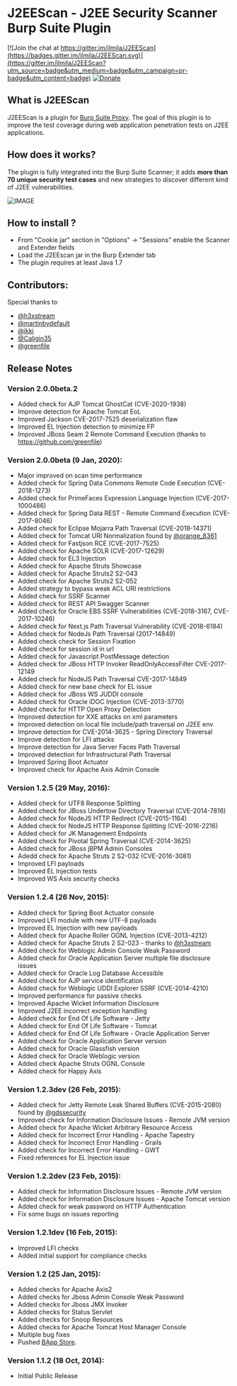 # J2EEScan - J2EE Security Scanner Burp Suite Plugin

[![Join the chat at https://gitter.im/ilmila/J2EEScan](https://badges.gitter.im/ilmila/J2EEScan.svg)](https://gitter.im/ilmila/J2EEScan?utm_source=badge&utm_medium=badge&utm_campaign=pr-badge&utm_content=badge) [![Donate](https://img.shields.io/badge/Donate-PayPal-green.svg)](https://PayPal.Me/ilmila)



## What is J2EEScan
J2EEScan is a plugin for [Burp Suite Proxy](http://portswigger.net/). 
The goal of this plugin is to improve the test coverage during 
web application penetration tests on J2EE applications. 


## How does it works?

The plugin is fully integrated into the Burp Suite Scanner; it adds **more than 70 unique security test 
cases** and new strategies to discover different kind of J2EE vulnerabilities.


 ![IMAGE](assets/issues-example.png)


## How to install ?

 * From "Cookie jar" section in "Options" -> "Sessions" enable the Scanner and Extender fields
 * Load the J2EEscan jar in the Burp Extender tab
 * The plugin requires at least Java 1.7


## Contributors:

Special thanks to

  * [@h3xstream](https://twitter.com/h3xstream)
  * [@martinbydefault](https://github.com/martinbydefault)
  * [@ikki](https://twitter.com/_ikki)
  * [@Caligin35](https://twitter.com/Caligin35)
  * [@greenfile](https://github.com/greenfile)


## Release Notes

### Version 2.0.0beta.2
 * Added check for AJP Tomcat GhostCat (CVE-2020-1938)
 * Improve detection for Apache Tomcat EoL
 * Improved Jackson CVE-2017-7525 deserialization flaw
 * Improved EL Injection detection to minimize FP
 * Improved JBoss Seam 2 Remote Command Execution (thanks to https://github.com/greenfile)

### Version 2.0.0beta (9 Jan, 2020):
 * Major improved on scan time performance
 * Added check for Spring Data Commons Remote Code Execution (CVE-2018-1273)
 * Added check for PrimeFaces Expression Language Injection (CVE-2017-1000486)
 * Added check for Spring Data REST - Remote Command Execution (CVE-2017-8046)
 * Added check for Eclipse Mojarra Path Traversal (CVE-2018-14371)
 * Added check for Tomcat URI Normalization found by [@orange_8361](https://twitter.com/orange_8361)
 * Added check for Fastjson RCE (CVE-2017-7525)
 * Added check for Apache SOLR (CVE-2017-12629)
 * Added check for EL3 Injection
 * Added check for Apache Struts Showcase
 * Added check for Apache Struts2 S2-043
 * Added check for Apache Struts2 S2-052
 * Added strategy to bypass weak ACL URI restrictions
 * Added check for SSRF Scanner
 * Added check for REST API Swagger Scanner
 * Added check for Oracle EBS SSRF Vulnerabilities (CVE-2018-3167, CVE-2017-10246)
 * Added check for Next.js Path Traversal Vulnerability (CVE-2018-6184)
 * Added check for NodeJs Path Traversal (2017-14849)
 * Added check check for Session Fixation
 * Added check for session id in url
 * Added check for Javascript PostMessage detection
 * Added check for JBoss HTTP Invoker ReadOnlyAccessFilter CVE-2017-12149
 * Added check for NodeJS Path Traversal CVE-2017-14849
 * Added check for new base check for EL issue
 * Added check for JBoss WS JUDDI console
 * Added check for Oracle iDOC Injection (CVE-2013-3770)
 * Added check for HTTP Open Proxy Detection
 * Improved detection for XXE attacks on xml parameters
 * Improved detection on local file include/path traversal on J2EE env
 * Improve detection for CVE-2014-3625 - Spring Directory Traversal
 * Improve detection for LFI attacks
 * Improve detection for Java Server Faces Path Traversal
 * Improved detection for Infrastructural Path Traversal
 * Improved Spring Boot Actuator
 * Improved check for Apache Axis Admin Console


### Version 1.2.5 (29 May, 2016):
 * Added check for UTF8 Response Splitting
 * Added check for JBoss Undertow Directory Traversal (CVE-2014-7816)
 * Added check for NodeJS HTTP Redirect (CVE-2015-1164)
 * Added check for NodeJS HTTP Response Splitting (CVE-2016-2216)
 * Added check for JK Management Endpoints
 * Added check for Pivotal Spring Traversal (CVE-2014-3625)
 * Added check for JBoss jBPM Admin Consoles
 * Adedd check for Apache Struts 2 S2-032 (CVE-2016-3081)
 * Improved LFI payloads
 * Improved EL Injection tests
 * Improved WS Axis security checks


### Version 1.2.4 (26 Nov, 2015):
 * Added check for Spring Boot Actuator console
 * Improved LFI module with new UTF-8 payloads
 * Improved EL Injection with new payloads
 * Added check for Apache Roller OGNL Injection (CVE-2013-4212)
 * Added check for Apache Struts 2 S2-023 - thanks to [@h3xstream](https://twitter.com/h3xstream)
 * Added check for Weblogic Admin Console Weak Password
 * Added check for Oracle Application Server multiple file disclosure issues
 * Added check for Oracle Log Database Accessible
 * Added check for AJP service identification
 * Added check for Weblogic UDDI Explorer SSRF (CVE-2014-4210)
 * Improved performance for passive checks
 * Improved Apache Wicket Information Disclosure
 * Improved J2EE incorrect exception handling
 * Added check for End Of Life Software - Jetty
 * Added check for End Of Life Software - Tomcat
 * Added check for End Of Life Software - Oracle Application Server
 * Added check for Oracle Application Server version
 * Added check for Oracle Glassfish version
 * Added check for Oracle Weblogic version
 * Added check Apache Struts OGNL Console
 * Added check for Happy Axis

 
### Version 1.2.3dev (26 Feb, 2015):
 * Added check for Jetty Remote Leak Shared Buffers (CVE-2015-2080) found by [@gdssecurity](https://twitter.com/gdssecurity/)
 * Improved check for Information Disclosure Issues - Remote JVM version
 * Added check for Apache Wicket Arbitrary Resource Access
 * Added check for Incorrect Error Handling - Apache Tapestry
 * Added check for Incorrect Error Handling - Grails
 * Added check for Incorrect Error Handling - GWT
 * Fixed references for EL Injection issue

### Version 1.2.2dev (23 Feb, 2015):
 * Added check for Information Disclosure Issues - Remote JVM version
 * Added check for Information Disclosure Issues - Apache Tomcat version
 * Added check for weak password on HTTP Authentication
 * Fix some bugs on issues reporting

### Version 1.2.1dev (16 Feb, 2015):
 * Improved LFI checks
 * Added initial support for compliance checks

### Version 1.2 (25 Jan, 2015):
 * Added checks for Apache Axis2
 * Added checks for Jboss Admin Console Weak Password
 * Added checks for Jboss JMX Invoker
 * Added checks for Status Servlet
 * Added checks for Snoop Resources
 * Added checks for Apache Tomcat Host Manager Console
 * Multiple bug fixes
 * Pushed [BApp Store](https://pro.portswigger.net/bappstore/). 

### Version 1.1.2 (18 Oct, 2014):
 * Initial Public Release
 

